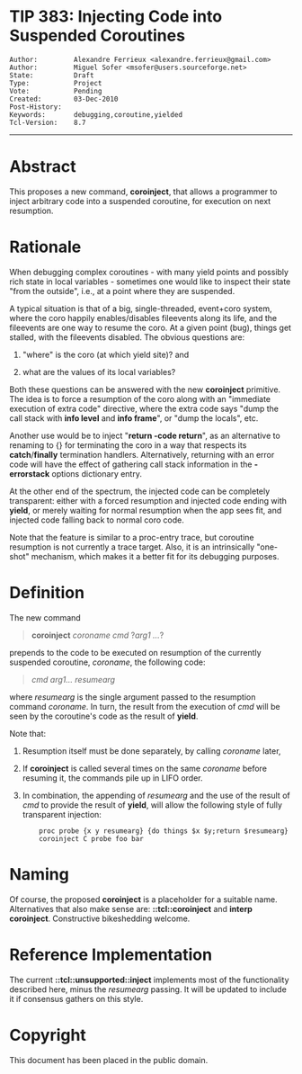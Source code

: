 # TIP 383: Injecting Code into Suspended Coroutines
	Author:         Alexandre Ferrieux <alexandre.ferrieux@gmail.com>
	Author:         Miguel Sofer <msofer@users.sourceforge.net>
	State:          Draft
	Type:           Project
	Vote:           Pending
	Created:        03-Dec-2010
	Post-History:   
	Keywords:       debugging,coroutine,yielded
	Tcl-Version:    8.7
-----

# Abstract

This proposes a new command, **coroinject**, that allows a programmer to
inject arbitrary code into a suspended coroutine, for execution on next
resumption.

# Rationale

When debugging complex coroutines - with many yield points and possibly rich
state in local variables - sometimes one would like to inspect their state
"from the outside", i.e., at a point where they are suspended.

A typical situation is that of a big, single-threaded, event\+coro system,
where the coro happily enables/disables fileevents along its life, and the
fileevents are one way to resume the coro. At a given point \(bug\), things get
stalled, with the fileevents disabled. The obvious questions are:

 1. "where" is the coro \(at which yield site\)? and

 2. what are the values of its local variables?

Both these questions can be answered with the new **coroinject** primitive.
The idea is to force a resumption of the coro along with an "immediate
execution of extra code" directive, where the extra code says "dump the call
stack with **info level** and **info frame**", or "dump the locals", etc.

Another use would be to inject "**return -code return**", as an alternative
to renaming to \{\} for terminating the coro in a way that respects its
**catch**/**finally** termination handlers. Alternatively, returning with
an error code will have the effect of gathering call stack information in the
**-errorstack** options dictionary entry.

At the other end of the spectrum, the injected code can be completely
transparent: either with a forced resumption and injected code ending with
**yield**, or merely waiting for normal resumption when the app sees fit,
and injected code falling back to normal coro code.

Note that the feature is similar to a proc-entry trace, but coroutine
resumption is not currently a trace target.  Also, it is an intrinsically
"one-shot" mechanism, which makes it a better fit for its debugging purposes.

# Definition

The new command

 > **coroinject** _coroname_ _cmd_ ?_arg1 ..._?

prepends to the code to be executed on resumption of the currently suspended
coroutine, _coroname_, the following code:

 >  _cmd_ _arg1..._ _resumearg_

where _resumearg_ is the single argument passed to the resumption command
_coroname_.  In turn, the result from the execution of _cmd_ will be seen
by the coroutine's code as the result of **yield**.

Note that:

 1. Resumption itself must be done separately, by calling _coroname_ later,

 2. If **coroinject** is called several times on the same _coroname_
    before resuming it, the commands pile up in LIFO order.

 3. In combination, the appending of _resumearg_ and the use of the result
    of _cmd_ to provide the result of **yield**, will allow the following
    style of fully transparent injection:

		    proc probe {x y resumearg} {do things $x $y;return $resumearg}
		    coroinject C probe foo bar

# Naming

Of course, the proposed **coroinject** is a placeholder for a suitable name. Alternatives that also make sense are: **::tcl::coroinject** and **interp coroinject**. Constructive bikeshedding welcome.

# Reference Implementation

The current **::tcl::unsupported::inject** implements most of the
functionality described here, minus the _resumearg_ passing.  It will be
updated to include it if consensus gathers on this style.

# Copyright

This document has been placed in the public domain.

